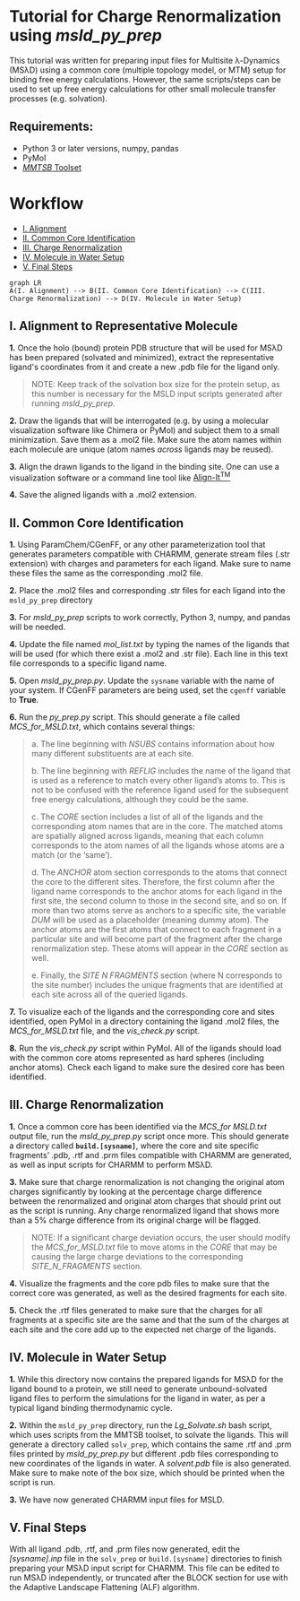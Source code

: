# Tutorial for Charge Renormalization using *msld_py_prep*

This tutorial was written for preparing input files for Multisite λ-Dynamics (MSλD) using a common core (multiple topology model, or MTM) setup for binding free energy calculations. However, the same scripts/steps can be used to set up free energy calculations for other small molecule transfer processes (e.g. solvation).



## Requirements:
- Python 3 or later versions, numpy, pandas
- PyMol
- [*MMTSB* Toolset]("http://feig.bch.msu.edu/mmtsb/Main_Page")

# Workflow
- [I. Alignment](#i-alignment-to-representative-molecule)
- [II. Common Core Identification](#ii-common-core-identification)
- [III. Charge Renormalization](#iii-charge-renormalization)
- [IV. Molecule in Water Setup](#iv-molecule-in-water-setup)
- [V. Final Steps](#v-final-steps)
```mermaid
graph LR
A(I. Alignment) --> B(II. Common Core Identification) --> C(III. Charge Renormalization) --> D(IV. Molecule in Water Setup)
```

## I. Alignment to Representative Molecule

**1.** Once the holo (bound) protein PDB structure that will be used for MSλD has been prepared (solvated and minimized), extract the representative ligand's coordinates from it and create a new .pdb file for the ligand only. 
> NOTE: Keep track of the solvation box size for the protein setup, as this number is necessary for the MSLD input scripts generated after running *msld_py_prep*.

**2.**  Draw the ligands that will be interrogated (e.g. by using a molecular visualization software like Chimera or PyMol) and subject them to a small minimization. Save them as a .mol2 file. Make sure the atom names within each molecule are unique (atom names *across* ligands may be reused). 

**3.**  Align the drawn ligands to the ligand in the binding site. One can use a visualization software or a command line tool like [Align-It<sup>TM</sup>](http://silicos-it.be.s3-website-eu-west-1.amazonaws.com/software/align-it/1.0.4/align-it.html)

**4.**  Save the aligned ligands with a .mol2 extension.

## II. Common Core Identification

**1.**  Using ParamChem/CGenFF, or any other parameterization tool that generates parameters compatible with CHARMM, generate stream files (.str extension) with charges and parameters for each ligand.  Make sure to name these files the same as the corresponding .mol2 file. 

**2.** Place the .mol2 files and corresponding .str files for each ligand into the `msld_py_prep` directory

**3.**  For *msld_py_prep* scripts to work correctly, Python 3, numpy, and pandas will be needed. 

**4.**  Update the file named _mol_list.txt_ by typing the names of the ligands that will be used (for which there exist a .mol2 and .str file). Each line in this text file corresponds to a specific ligand name.

**5.**  Open _msld_py_prep.py_. Update the `sysname` variable with the name of your system. If CGenFF parameters are being used, set the `cgenff` variable to **True**.

**6.**  Run the _py_prep.py_ script. This should generate a file called _MCS_for_MSLD.txt_, which contains several things:
> a. The line beginning with _NSUBS_ contains information about how many different substituents are at each site.
> 
> b. The line beginning with _REFLIG_ includes the name of the ligand that is used as a reference to match every other ligand’s atoms to. This is not to be confused with the reference ligand used for the subsequent free energy calculations, although they could be the same.
> 
> c. The _CORE_ section includes a list of all of the ligands and the corresponding atom names that are in the core. The matched atoms are spatially aligned across ligands, meaning that each column corresponds to the atom names of all the ligands whose atoms are a match (or the ‘same’).
> 
> d. The _ANCHOR_ atom section corresponds to the atoms that connect the core to the different sites. Therefore, the first column after the ligand name corresponds to the anchor atoms for each ligand in the first site, the second column to those in the second site, and so on. If more than two atoms serve as anchors to a specific site, the variable _DUM_ will be used as a placeholder (meaning dummy atom). 
> The anchor atoms are the first atoms that connect to each fragment in a particular site and will become part of the fragment after the charge renormalization step. These atoms will appear in the _CORE_ section as well.   
> 
> e. Finally, the _SITE N FRAGMENTS_ section (where N corresponds to the site number) includes the unique fragments that are identified at each site across all of the queried ligands.
        
**7.** To visualize each of the ligands and the corresponding core and sites identified, open PyMol in a directory containing the ligand .mol2 files, the _MCS_for_MSLD.txt_ file, and the _vis_check.py_ script.

**8.**  Run the _vis_check.py_ script within PyMol. All of the ligands should load with the common core atoms represented as hard spheres (including anchor atoms). Check each ligand to make sure the desired core has been identified.

## III. Charge Renormalization

**1.**  Once a common core has been identified via the _MCS_for MSLD.txt_ output file, run the _msld_py_prep.py_ script once more. This should generate a directory called **`build.[sysname]`**, where the core and site specific fragments’ .pdb, .rtf and .prm files compatible with CHARMM are generated, as well as input scripts for CHARMM to perform MSλD.  

**3.**  Make sure that charge renormalization is not changing the original atom charges significantly by looking at the percentage charge difference between the renormalized and original atom charges that should print out as the script is running. Any charge renormalized ligand that shows more than a 5% charge difference from its original charge will be flagged.
>NOTE: If a significant charge deviation occurs, the user should modify the _MCS_for_MSLD.txt_ file to move atoms in the _CORE_ that may be causing the large charge deviations to the corresponding _SITE_N_FRAGMENTS_ section.

**4.**  Visualize the fragments and the core pdb files to make sure that the correct core was generated, as well as the desired fragments for each site.  

**5.** Check the .rtf files generated to make sure that the charges for all fragments at a specific site are the same and that the sum of the charges at each site and the core add up to the expected net charge of the ligands.

## IV. Molecule in Water Setup

**1.**  While this directory now contains the prepared ligands for MSλD for the ligand bound to a protein, we still need to generate unbound-solvated ligand files to perform the simulations for the ligand in water, as per a typical ligand binding thermodynamic cycle. 

**2.**  Within the `msld_py_prep` directory, run the _Lg_Solvate.sh_ bash script, which uses scripts from the MMTSB toolset, to solvate the ligands. This will generate a directory called  `solv_prep`, which contains the same .rtf and .prm files printed by _msld_py_prep.py_ but different .pdb files corresponding to new coordinates of the ligands in water. A *solvent.pdb* file is also generated. Make sure to make note of the box size, which should be printed when the script is run.  

**3.**  We have now generated CHARMM input files for MSLD.

## V. Final Steps

With all ligand .pdb, .rtf, and .prm files now generated, edit the _[sysname].inp_ file in the `solv_prep` or `build.[sysname]` directories to finish preparing your MSλD input script for CHARMM. This file can be edited to run MSλD independently, or truncated after the BLOCK section for use with the Adaptive Landscape Flattening (ALF) algorithm.
